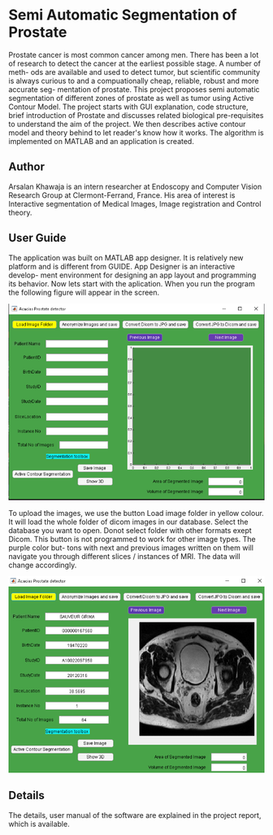 # Semi Automatic Segmentation of Prostate
 Prostate cancer is most common cancer among men. There has been a lot of
research to detect the cancer at the earliest possible stage. A number of meth-
ods are available and used to detect tumor, but scientific community is always
curious to and a compuationally cheap, reliable, robust and more accurate seg-
mentation of prostate. This project proposes semi automatic segmentation of
different zones of prostate as well as tumor using Active Contour Model. The
project starts with GUI explanation, code structure, brief introduction of Prostate and discusses related biological
pre-requisites to understand the aim of the project. We then describes
active contour model and theory behind to let reader's know how it works.
The algorithm is implemented on MATLAB and an application is created.
## Author 
Arsalan Khawaja is an intern researcher at Endoscopy and Computer Vision Research Group at Clermont-Ferrand, France. His
area of interest is Interactive segmentation of Medical Images, Image registration and Control theory. 
## User Guide
The application was built on MATLAB app designer. It is relatively new
platform and is different from GUIDE. App Designer is an interactive develop-
ment environment for designing an app layout and programming its behavior.
Now lets start with the aplication. When you run the program the following
figure will appear in the screen.

![GitHub Logo](/Report/image1ui.PNG)

To upload the images, we use the button Load image folder in yellow colour.
It will load the whole folder of dicom images in our database. Select the database
you want to open. Donot select folder with other formats exept Dicom. This
button is not programmed to work for other image types. The purple color but-
tons with next and previous images written on them will navigate you through
different slices / instances of MRI. The data will change accordingly.

![GitHub Logo](/Report/image2.PNG)


## Details
The details, user manual of the software are explained in the project report, which is available.
